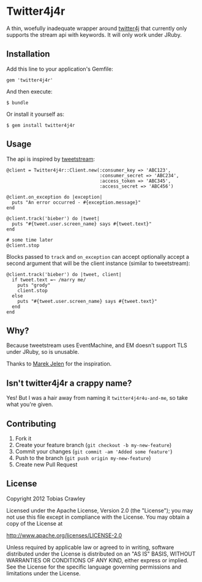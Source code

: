 # Twitter4j4r

A thin, woefully inadequate wrapper around [twitter4j](http://twitter4j.org/)
that currently only supports the stream api with keywords. It will only work
under JRuby.

## Installation

Add this line to your application's Gemfile:

    gem 'twitter4j4r'

And then execute:

    $ bundle

Or install it yourself as:

    $ gem install twitter4j4r

## Usage

The api is inspired by [tweetstream](https://github.com/intridea/tweetstream/):

    @client = Twitter4j4r::Client.new(:consumer_key => 'ABC123',
                                      :consumer_secret => 'ABC234',
                                      :access_token => 'ABC345',
                                      :access_secret => 'ABC456')
    
    @client.on_exception do |exception|
      puts "An error occurred - #{exception.message}"
    end
    
    @client.track('bieber') do |tweet|
      puts "#{tweet.user.screen_name} says #{tweet.text}"
    end

    # some time later
    @client.stop

Blocks passed to `track` and `on_exception` can accept optionally accept
a second argument that will be the client instance (similar to tweetstream):

    @client.track('bieber') do |tweet, client|
      if tweet.text =~ /marry me/
        puts "grody"
        client.stop
      else
        puts "#{tweet.user.screen_name} says #{tweet.text}"
      end
    end

## Why?

Because tweetstream uses EventMachine, and EM doesn't support TLS
under JRuby, so is unusable. 

Thanks to [Marek Jelen](https://github.com/marekjelen) for the inspiration.

## Isn't twitter4j4r a crappy name?

Yes! But I was a hair away from naming it `twitter4j4r4u-and-me`, so take
what you're given.

## Contributing

1. Fork it
2. Create your feature branch (`git checkout -b my-new-feature`)
3. Commit your changes (`git commit -am 'Added some feature'`)
4. Push to the branch (`git push origin my-new-feature`)
5. Create new Pull Request

## License

Copyright 2012 Tobias Crawley

Licensed under the Apache License, Version 2.0 (the "License");
you may not use this file except in compliance with the License.
You may obtain a copy of the License at

  http://www.apache.org/licenses/LICENSE-2.0

Unless required by applicable law or agreed to in writing, software
distributed under the License is distributed on an "AS IS" BASIS,
WITHOUT WARRANTIES OR CONDITIONS OF ANY KIND, either express or implied.
See the License for the specific language governing permissions and
limitations under the License.
